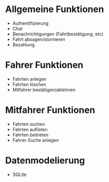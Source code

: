 # Allgemeine Funktionen
- Authentifizierung
- Chat
- Benachrichtigungen (Fahrtbestätigung, etc)
- Fahrt absagen/stornieren
- Bezahlung
# Fahrer Funktionen	
- Fahrten anlegen
- Fahrten löschen
- Mitfahrer bestätigen/ablehnen

# Mitfahrer Funktionen
- Fahrten suchen
- Fahrten auflisten
- Fahrten beitreten
- Fahrer-Suche anlegen
# Datenmodelierung
- SQLite
